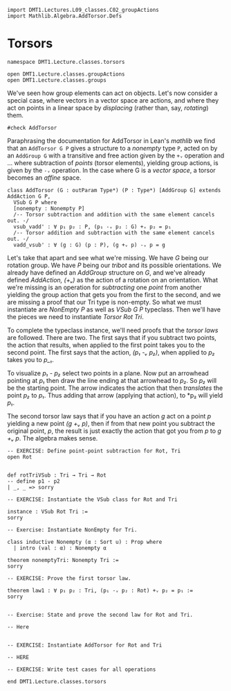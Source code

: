 ```lean
import DMT1.Lectures.L09_classes.C02_groupActions
import Mathlib.Algebra.AddTorsor.Defs
```

# Torsors

```lean
namespace DMT1.Lecture.classes.torsors

open DMT1.Lecture.classes.groupActions
open DMT1.Lecture.classes.groups
```

We've seen how group elements can act on
objects. Let's now consider a special case,
where vectors in a vector space are actions,
and where they act on points in a linear space
by *displacing* (rather than, say, *rotating*)
them.

```lean
#check AddTorsor
```

Paraphrasing the documentation for AddTorsor in
Lean's *mathlib* we find that an `AddTorsor G P`
gives a structure to a *nonempty* type `P`, acted on
by an `AddGroup G` with a transitive and free action
given by the `+ᵥ` operation and ... where subtraction
of *points* (torsor elements), yielding group actions,
is given by the `-ᵥ` operation. In the case where G is
a *vector space*, a torsor becomes an *affine* space.

```lean
class AddTorsor (G : outParam Type*) (P : Type*) [AddGroup G] extends AddAction G P,
  VSub G P where
  [nonempty : Nonempty P]
  /-- Torsor subtraction and addition with the same element cancels out. -/
  vsub_vadd' : ∀ p₁ p₂ : P, (p₁ -ᵥ p₂ : G) +ᵥ p₂ = p₁
  /-- Torsor addition and subtraction with the same element cancels out. -/
  vadd_vsub' : ∀ (g : G) (p : P), (g +ᵥ p) -ᵥ p = g
```

Let's take that apart and see what we're missing.
We have *G* being our rotation group. We have *P*
being our *tribot* and its possible orientations.
We already have defined an *AddGroup* structure on
*G*, and we've already defined *AddAction, (+ᵥ)*
as the action of a rotation on an orientation. What
we're missing is an operation for *subtracting* one
*point* from another yielding the group action that
gets you from the first to the second, and we are
missing a proof that our Tri type is non-empty. So
what we must instantiate are *NonEmpty P* as well as
*VSub G P* typeclass. Then we'll have the pieces we
need to instantiate *Torsor Rot Tri*.

To complete the typeclass instance, we'll need proofs
that the *torsor laws* are followed. There are two.
The first says that if you subtract two points, the
action that results, when applied to the first point
takes you to the second point. The first says that
the action, *(p₁ -ᵥ p₂)*, when applied to *p₂* takes
you to *p_₁*.

To visualize *p₁ - p₂* select two points in a plane.
Now put an arrowhead pointing at *p₁* then draw the
line ending at that arrowhead to *p₂*. So *p₂* will
be the starting point. The arrow indicates the action
that then *translates* the point *p₂* to *p₁*. Thus
adding that arrow (applying that action), to *p₂ will
yield *p₁*.

The second torsor law says that if you have an action
*g* act on a point *p* yielding a new point *(g +ᵥ p)*,
then if from that new point you subtract the original
point, *p*, the result is just exactly the action that
got you from *p* to *g +ᵥ p*. The algebra makes sense.

```lean
-- EXERCISE: Define point-point subtraction for Rot, Tri
open Rot


def rotTriVSub : Tri → Tri → Rot
-- define p1 - p2
| _, _ => sorry

-- EXERCISE: Instantiate the VSub class for Rot and Tri

instance : VSub Rot Tri :=
sorry

-- Exercise: Instantiate NonEmpty for Tri.
```

```
class inductive Nonempty (α : Sort u) : Prop where
  | intro (val : α) : Nonempty α
```

```lean
theorem nonemptyTri: Nonempty Tri :=
sorry

-- EXERCISE: Prove the first torsor law.

theorem law1 : ∀ p₁ p₂ : Tri, (p₁ -ᵥ p₂ : Rot) +ᵥ p₂ = p₁ :=
sorry


-- Exercise: State and prove the second law for Rot and Tri.

-- Here


-- EXERCISE: Instantiate AddTorsor for Rot and Tri

-- HERE

-- EXERCISE: Write test cases for all operations

end DMT1.Lecture.classes.torsors
```

